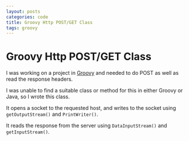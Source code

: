 ```yaml
--- 
layout: posts
categories: code
title: Groovy Http POST/GET Class
tags: groovy
---
```


Groovy Http POST/GET Class
==========================

I was working on a project in <a href="http://groovy.codehaus.org/" target="_blank">Groovy</a> and needed to do POST as well as read the response headers.

I was unable to find a suitable class or method for this in either Groovy or Java, so I wrote this class. 

It opens a socket to the requested host, and writes to the socket using <code>getOutputStream()</code> and <code>PrintWriter()</code>. 

It reads the response from the server using <code>DataInputStream()</code> and <code>getInputStream()</code>.

<script src="http://gist.github.com/31445.js"></script>
